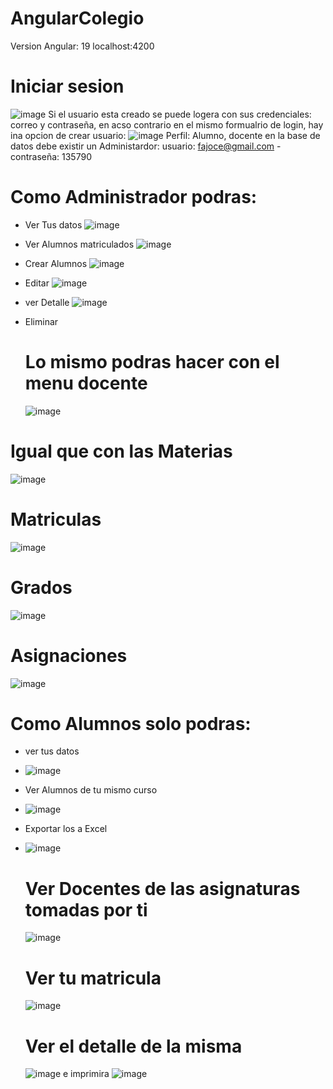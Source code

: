 # AngularColegio
Version Angular: 19
localhost:4200

# Iniciar sesion
![image](https://github.com/user-attachments/assets/1a8fc5ef-7026-4ca2-a93c-a097c0907ca6)
Si el usuario esta creado se puede logera con sus credenciales: correo y contraseña, en acso contrario en el mismo formualrio de login, hay ina opcion de crear usuario:
![image](https://github.com/user-attachments/assets/0c07208b-6f82-46de-b6af-ff4979e1574a)
Perfil: Alumno, docente
en la base de datos debe existir un Administardor: usuario: fajoce@gmail.com - contraseña: 135790
# Como Administrador podras:
- Ver Tus datos
![image](https://github.com/user-attachments/assets/6270f4d1-be07-419b-9428-b96526e73988)

- Ver Alumnos matriculados
![image](https://github.com/user-attachments/assets/6da792c2-582c-4fdd-bacc-ca1a3aea5ab5)

- Crear Alumnos
![image](https://github.com/user-attachments/assets/3c556d0d-babc-4ba8-81cc-525f2aaf1fed)

- Editar
![image](https://github.com/user-attachments/assets/6f23ab8d-6415-4dd5-b477-657eed5b843f)

- ver Detalle
![image](https://github.com/user-attachments/assets/29be6fed-cdf1-4c29-a9fc-050d264308dc)

- Eliminar
  # Lo mismo podras hacer con el menu docente
  ![image](https://github.com/user-attachments/assets/6870c97a-97b0-46fc-aca8-f82b9ec444ce)

# Igual que con las Materias
![image](https://github.com/user-attachments/assets/85b71f01-4a09-4e4c-bc1f-37816fed2445)

# Matriculas
![image](https://github.com/user-attachments/assets/6c3e5e4d-823f-4e8c-8f94-c259ad12d5b6)

# Grados
![image](https://github.com/user-attachments/assets/e186e6eb-46f8-4d68-a099-9466bccab4a6)

# Asignaciones
![image](https://github.com/user-attachments/assets/46dbb48e-e786-4384-b2b7-84aff5373ce9)

# Como Alumnos solo podras:
- ver tus datos
- ![image](https://github.com/user-attachments/assets/9db1a458-0138-4725-8e8e-5afa5883c185)

- Ver Alumnos de tu mismo curso
- ![image](https://github.com/user-attachments/assets/db937b18-95da-4d9d-8783-440fdd40e3ce)
- Exportar los a Excel
- ![image](https://github.com/user-attachments/assets/2e84c291-657d-4705-a87b-09b6e4c96e4f)

  # Ver Docentes de las asignaturas tomadas por ti
  ![image](https://github.com/user-attachments/assets/7a219056-11b0-49d8-be71-50de20ebc4bc)
  # Ver tu matricula
  ![image](https://github.com/user-attachments/assets/85bdf05c-a95c-4b49-9f92-0de5d0cbcef5)

  # Ver el detalle de la misma
  ![image](https://github.com/user-attachments/assets/0bc6d949-5c16-443c-a13e-7e5c683687c1)
  e imprimira
  ![image](https://github.com/user-attachments/assets/7d9d9596-2700-4921-9d1f-ba3c9d32e6d3)













